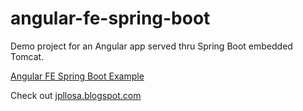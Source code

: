 # angular-fe-spring-boot
Demo project for an Angular app served thru Spring Boot embedded Tomcat.

[Angular FE Spring Boot Example](https://jpllosa.blogspot.com/2023/06/angular-fe-spring-boot-example.html)

Check out [jpllosa.blogspot.com](https://jpllosa.blogspot.com/)